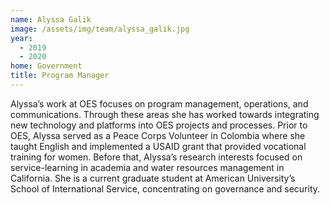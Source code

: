 ```yaml
---
name: Alyssa Galik
image: /assets/img/team/alyssa_galik.jpg
year:
  - 2019
  - 2020
home: Government
title: Program Manager
---
```

Alyssa’s work at OES focuses on program management, operations, and communications. Through these areas she has worked towards integrating new technology and platforms into OES projects and processes. Prior to OES, Alyssa served as a Peace Corps Volunteer in Colombia where she taught English and implemented a USAID grant that provided vocational training for women. Before that, Alyssa’s research interests focused on service-learning in academia and water resources management in California. She is a current graduate student at American University’s School of International Service, concentrating on governance and security. 
